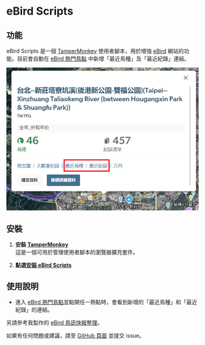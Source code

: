 # eBird Scripts

## 功能

eBird Scripts 是一個 [TamperMonkey](https://www.tampermonkey.net/) 使用者腳本，用於增強 [eBird](https://ebird.org) 網站的功能。目前會自動在 [eBird 熱門鳥點](https://ebird.org/hotspots) 中新增「最近鳥種」及「最近紀錄」連結。

![](demo.png)

## 安裝

1. **安裝 [TamperMonkey](https://www.tampermonkey.net/)**<br>
   這是一個可用於管理使用者腳本的瀏覽器擴充套件。

2. **點選[安裝 eBird Scripts](https://github.com/ChrisTorng/eBirdScripts/raw/main/eBirdScripts.user.js)**

## 使用說明

- 進入 [eBird 熱門鳥點](https://ebird.org/hotspots)並點開任一熱點時，會看到新增的「最近鳥種」和「最近紀錄」的連結。


另請參考我製作的 [eBird 鳥訊快報整理](https://christorng.github.io/InfoProcess/eBird/)。

如果有任何問題或建議，請至 [GitHub 頁面](https://github.com/ChrisTorng/eBirdScripts/) 並提交 issue。

